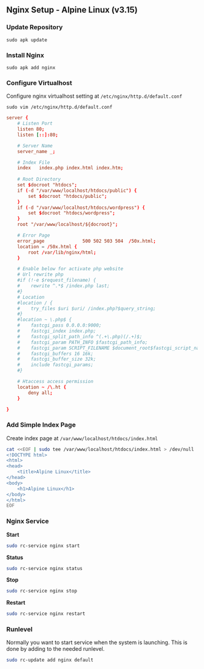 ## Nginx Setup - Alpine Linux (v3.15)


### Update Repository

```
sudo apk update
```

### Install Nginx

```
sudo apk add nginx
```

### Configure Virtualhost

Configure nginx virtualhost setting at `/etc/nginx/http.d/default.conf`

```
sudo vim /etc/nginx/http.d/default.conf
```

```conf
server {
    # Listen Port
    listen 80;
    listen [::]:80;

    # Server Name
    server_name _;

    # Index File
    index   index.php index.html index.htm;
    
    # Root Directory
    set $docroot "htdocs";
    if (-d "/var/www/localhost/htdocs/public") {
        set $docroot "htdocs/public";
    }
    if (-d "/var/www/localhost/htdocs/wordpress") {
        set $docroot "htdocs/wordpress";
    }
    root "/var/www/localhost/${docroot}";

    # Error Page
    error_page              500 502 503 504  /50x.html;
    location = /50x.html {
        root /var/lib/nginx/html;
    }

    # Enable below for activate php website
    # Url rewrite php
    #if (!-e $request_filename) {
    #    rewrite ^.*$ /index.php last;
    #}
    # Location
    #location / {
    #    try_files $uri $uri/ /index.php?$query_string;
    #}
    #location ~ \.php$ {
    #    fastcgi_pass 0.0.0.0:9000;
    #    fastcgi_index index.php;
    #    fastcgi_split_path_info ^(.+\.php)(/.+)$;
    #    fastcgi_param PATH_INFO $fastcgi_path_info;
    #    fastcgi_param SCRIPT_FILENAME $document_root$fastcgi_script_name;
    #    fastcgi_buffers 16 16k;
    #    fastcgi_buffer_size 32k;
    #    include fastcgi_params;
    #}

    # Htaccess access permission
    location ~ /\.ht {
        deny all;
    }

}
```

### Add Simple Index Page

Create index page at `/var/www/localhost/htdocs/index.html`

```bash
cat <<EOF | sudo tee /var/www/localhost/htdocs/index.html > /dev/null
<!DOCTYPE html>
<html>
<head>
    <title>Alpine Linux</title>
</head>
<body>
    <h1>Alpine Linux</h1>
</body>
</html>
EOF
```

### Nginx Service

**Start**

```bash
sudo rc-service nginx start
```

**Status**

```bash
sudo rc-service nginx status
```

**Stop**

```bash
sudo rc-service nginx stop
```

**Restart**

```bash
sudo rc-service nginx restart
```

### Runlevel

Normally you want to start service when the system is launching. This is done by adding to the needed runlevel.

```bash
sudo rc-update add nginx default
```
